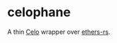 celophane
=========

A thin [Celo](https://celo.org/) wrapper over [ethers-rs](https://github.com/gakonst/ethers-rs).
